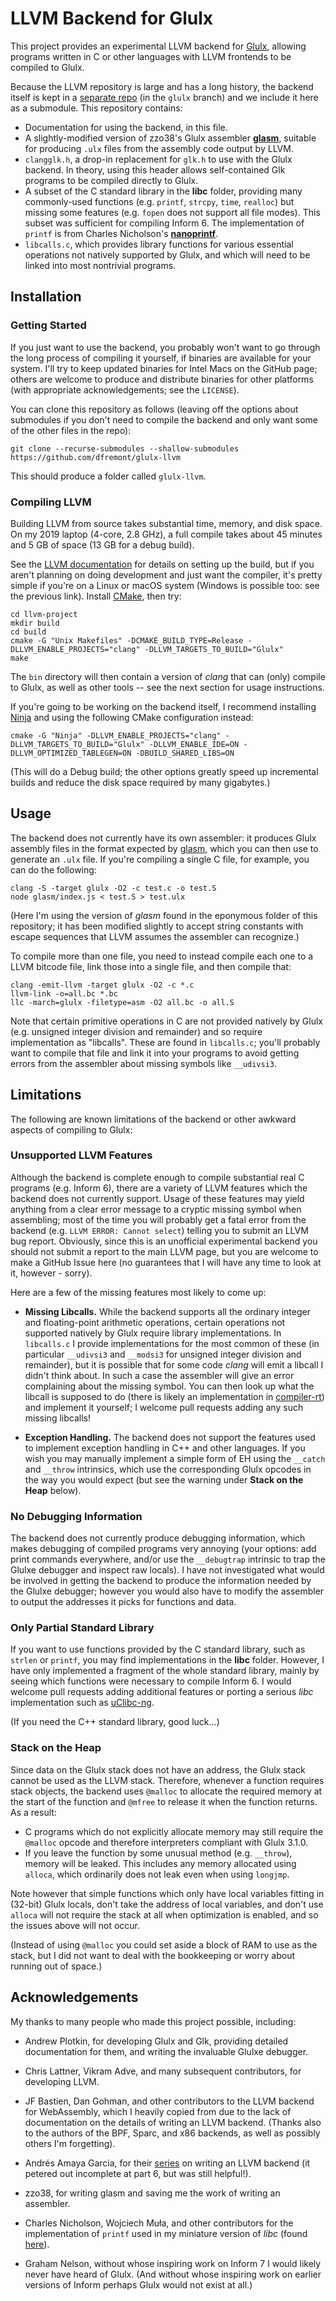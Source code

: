 # LLVM Backend for Glulx

This project provides an experimental LLVM backend for [Glulx](https://www.eblong.com/zarf/glulx/), allowing programs written in C or other languages with LLVM frontends to be compiled to Glulx.

Because the LLVM repository is large and has a long history, the backend itself is kept in a [separate repo](https://github.com/dfremont/llvm-project) (in the `glulx` branch) and we include it here as a submodule.
This repository contains:

* Documentation for using the backend, in this file.
* A slightly-modified version of zzo38's Glulx assembler [**glasm**](https://www.npmjs.com/package/glasm), suitable for producing `.ulx` files from the assembly code output by LLVM.
* `clangglk.h`, a drop-in replacement for `glk.h` to use with the Glulx backend. In theory, using this header allows self-contained Glk programs to be compiled directly to Glulx.
* A subset of the C standard library in the **libc** folder, providing many commonly-used functions (e.g. `printf`, `strcpy`, `time`, `realloc`) but missing some features (e.g. `fopen` does not support all file modes). This subset was sufficient for compiling Inform 6. The implementation of `printf` is from Charles Nicholson's [**nanoprintf**](https://github.com/charlesnicholson/nanoprintf).
* `libcalls.c`, which provides library functions for various essential operations not natively supported by Glulx, and which will need to be linked into most nontrivial programs.

## Installation

### Getting Started

If you just want to use the backend, you probably won't want to go through the long process of compiling it yourself, if binaries are available for your system.
I'll try to keep updated binaries for Intel Macs on the GitHub page; others are welcome to produce and distribute binaries for other platforms (with appropriate acknowledgements; see the `LICENSE`).

You can clone this repository as follows (leaving off the options about submodules if you don't need to compile the backend and only want some of the other files in the repo):

```
git clone --recurse-submodules --shallow-submodules https://github.com/dfremont/glulx-llvm
```

This should produce a folder called `glulx-llvm`.

### Compiling LLVM

Building LLVM from source takes substantial time, memory, and disk space.
On my 2019 laptop (4-core, 2.8 GHz), a full compile takes about 45 minutes and 5 GB of space (13 GB for a debug build).

See the [LLVM documentation](https://clang.llvm.org/get_started.html) for details on setting up the build, but if you aren't planning on doing development and just want the compiler, it's pretty simple if you're on a Linux or macOS system (Windows is possible too: see the previous link).
Install [CMake](https://cmake.org/download/), then try:

```
cd llvm-project
mkdir build
cd build
cmake -G "Unix Makefiles" -DCMAKE_BUILD_TYPE=Release -DLLVM_ENABLE_PROJECTS="clang" -DLLVM_TARGETS_TO_BUILD="Glulx"
make
```

The `bin` directory will then contain a version of _clang_ that can (only) compile to Glulx, as well as other tools -- see the next section for usage instructions.

If you're going to be working on the backend itself, I recommend installing [Ninja](https://ninja-build.org/) and using the following CMake configuration instead:

```
cmake -G "Ninja" -DLLVM_ENABLE_PROJECTS="clang" -DLLVM_TARGETS_TO_BUILD="Glulx" -DLLVM_ENABLE_IDE=ON -DLLVM_OPTIMIZED_TABLEGEN=ON -DBUILD_SHARED_LIBS=ON
```

(This will do a Debug build; the other options greatly speed up incremental builds and reduce the disk space required by many gigabytes.)

## Usage

The backend does not currently have its own assembler: it produces Glulx assembly files in the format expected by [glasm](https://www.npmjs.com/package/glasm), which you can then use to generate an `.ulx` file.
If you're compiling a single C file, for example, you can do the following:

```
clang -S -target glulx -O2 -c test.c -o test.S
node glasm/index.js < test.S > test.ulx
```

(Here I'm using the version of _glasm_ found in the eponymous folder of this repository; it has been modified slightly to accept string constants with escape sequences that LLVM assumes the assembler can recognize.)

To compile more than one file, you need to instead compile each one to a LLVM bitcode file, link those into a single file, and then compile that:

```
clang -emit-llvm -target glulx -O2 -c *.c
llvm-link -o=all.bc *.bc
llc -march=glulx -filetype=asm -O2 all.bc -o all.S
```

Note that certain primitive operations in C are not provided natively by Glulx (e.g. unsigned integer division and remainder) and so require implementation as "libcalls".
These are found in `libcalls.c`; you'll probably want to compile that file and link it into your programs to avoid getting errors from the assembler about missing symbols like `__udivsi3`.

## Limitations

The following are known limitations of the backend or other awkward aspects of compiling to Glulx:

### Unsupported LLVM Features

Although the backend is complete enough to compile substantial real C programs (e.g. Inform 6), there are a variety of LLVM features which the backend does not currently support.
Usage of these features may yield anything from a clear error message to a cryptic missing symbol when assembling; most of the time you will probably get a fatal error from the backend (e.g. `LLVM ERROR: Cannot select`) telling you to submit an LLVM bug report.
Obviously, since this is an unofficial experimental backend you should not submit a report to the main LLVM page, but you are welcome to make a GitHub Issue here (no guarantees that I will have any time to look at it, however - sorry).

Here are a few of the missing features most likely to come up:

* **Missing Libcalls.** While the backend supports all the ordinary integer and floating-point arithmetic operations, certain operations not supported natively by Glulx require library implementations.
In `libcalls.c` I provide implementations for the most common of these (in particular `__udivsi3` and `__modsi3` for unsigned integer division and remainder), but it is possible that for some code _clang_ will emit a libcall I didn't think about.
In such a case the assembler will give an error complaining about the missing symbol.
You can then look up what the libcall is supposed to do (there is likely an implementation in [compiler-rt](https://compiler-rt.llvm.org/)) and implement it yourself; I welcome pull requests adding any such missing libcalls!

* **Exception Handling.** The backend does not support the features used to implement exception handling in C++ and other languages.
If you wish you may manually implement a simple form of EH using the `__catch` and `__throw` intrinsics, which use the corresponding Glulx opcodes in the way you would expect (but see the warning under **Stack on the Heap** below).

### No Debugging Information

The backend does not currently produce debugging information, which makes debugging of compiled programs very annoying (your options: add print commands everywhere, and/or use the `__debugtrap` intrinsic to trap the Glulxe debugger and inspect raw locals).
I have not investigated what would be involved in getting the backend to produce the information needed by the Glulxe debugger; however you would also have to modify the assembler to output the addresses it picks for functions and data.

### Only Partial Standard Library

If you want to use functions provided by the C standard library, such as `strlen` or `printf`, you may find implementations in the **libc** folder.
However, I have only implemented a fragment of the whole standard library, mainly by seeing which functions were necessary to compile Inform 6.
I would welcome pull requests adding additional features or porting a serious _libc_ implementation such as [uClibc-ng](https://uclibc-ng.org/).

(If you need the C++ standard library, good luck...)

### Stack on the Heap

Since data on the Glulx stack does not have an address, the Glulx stack cannot be used as the LLVM stack.
Therefore, whenever a function requires stack objects, the backend uses `@malloc` to allocate the required memory at the start of the function and `@mfree` to release it when the function returns.
As a result:

* C programs which do not explicitly allocate memory may still require the `@malloc` opcode and therefore interpreters compliant with Glulx 3.1.0.
* If you leave the function by some unusual method (e.g. `__throw`), memory will be leaked. This includes any memory allocated using `alloca`, which ordinarily does not leak even when using `longjmp`.

Note however that simple functions which only have local variables fitting in (32-bit) Glulx locals, don't take the address of local variables, and don't use `alloca` will not require the stack at all when optimization is enabled, and so the issues above will not occur.

(Instead of using `@malloc` you could set aside a block of RAM to use as the stack, but I did not want to deal with the bookkeeping or worry about running out of space.)

## Acknowledgements

My thanks to many people who made this project possible, including:

* Andrew Plotkin, for developing Glulx and Glk, providing detailed documentation for them, and writing the invaluable Glulxe debugger.

* Chris Lattner, Vikram Adve, and many subsequent contributors, for developing LLVM.

* JF Bastien, Dan Gohman, and other contributors to the LLVM backend for WebAssembly, which I heavily copied from due to the lack of documentation on the details of writing an LLVM backend. (Thanks also to the authors of the BPF, Sparc, and x86 backends, as well as possibly others I'm forgetting).

* Andrés Amaya Garcia, for their [series](https://sourcecodeartisan.com/2020/09/13/llvm-backend-0.html) on writing an LLVM backend (it petered out incomplete at part 6, but was still helpful!).

* zzo38, for writing glasm and saving me the work of writing an assembler.

* Charles Nicholson, Wojciech Muła, and other contributors for the implementation of `printf` used in my miniature version of _libc_ (found [here](https://github.com/charlesnicholson/nanoprintf)).

* Graham Nelson, without whose inspiring work on Inform 7 I would likely never have heard of Glulx. (And without whose inspiring work on earlier versions of Inform perhaps Glulx would not exist at all.)